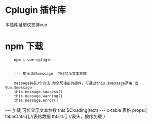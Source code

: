 # Cplugin 插件库
本插件目前仅支持vue

# npm 下载
		npm i vue-cplugin


		--- 提示消息message  可传显示文本参数

 		message共有3个方法 为全局注册的插件，可通过this.$message调用 或Vue.$message
 		this.message.success()
 		this.message.warning()
 		this.message.error()

        
--- 加载  可传显示文本参数
this.$Cloading(text)
--- c-table 表格 
		props:{
						tableData:[],//表格数据
						thList:[] //表头，按序加载
					}
